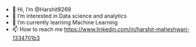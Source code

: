 - 👋 Hi, I’m @Harshit8269
- 👀 I’m interested in Data science and analytics
- 🌱 I’m currently learning Machine Learning
- 📫 How to reach me https://www.linkedin.com/in/harshit-maheshwari-1334701b3

<!---
Harshit8269/Harshit8269 is a ✨ special ✨ repository because its `README.md` (this file) appears on your GitHub profile.
You can click the Preview link to take a look at your changes.
--->
